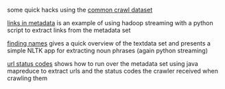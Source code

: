 some quick hacks using the <a href="http://commoncrawl.org/">common crawl dataset</a>

[links in metadata](links_in_metadata) is an example of using hadoop streaming with a python script to extract links from the metadata set

<a href="common-crawl-quick-hacks/tree/master/finding_names">finding names</a> gives a quick overview of the textdata set and presents a simple NLTK app for extracting noun phrases
(again python streaming)

<a href="common-crawl-quick-hacks/tree/master/url_status_codes">url status codes</a> shows how to run over the metadata set using java mapreduce to extract urls and the status codes
the crawler received when crawling them